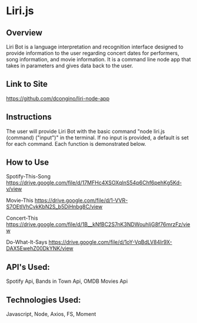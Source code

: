 # Liri.js

## Overview
Liri Bot is a language interpretation and recognition interface designed to provide information to the user regarding concert dates for performers, song information, and movie information.  It is a command line node app that takes in parameters and gives data back to the user.

## Link to Site

https://github.com/dcongino/liri-node-app

## Instructions

The user will provide Liri Bot with the basic command "node liri.js (command) ("input")" in the terminal. If no input is provided, a default is set for each command.  Each function is demonstrated below.

## How to Use

Spotify-This-Song
https://drive.google.com/file/d/17MFHc4XSOXqInS54p6Chf6pehKg5Kd-v/view

Movie-This
https://drive.google.com/file/d/1-VVR-S7OEtIVhCvkKbN2S_b5DiHnbg8C/view

Concert-This
https://drive.google.com/file/d/1B__kNfBC2S7nK3NDWouhIjG8f76mrzFz/view

Do-What-It-Says
https://drive.google.com/file/d/1oY-VqBdLV84Ir9X-DAX5EwehZ00DkYNK/view

## API's Used:

Spotify Api,
Bands in Town Api,
OMDB Movies Api

## Technologies Used:

Javascript,
Node,
Axios,
FS,
Moment


